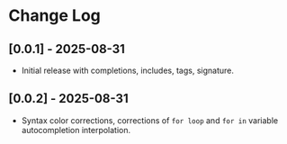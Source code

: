 # Change Log

## [0.0.1] - 2025-08-31

- Initial release with completions, includes, tags, signature.

## [0.0.2] - 2025-08-31

- Syntax color corrections, corrections of `for loop` and `for in` variable autocompletion interpolation.
